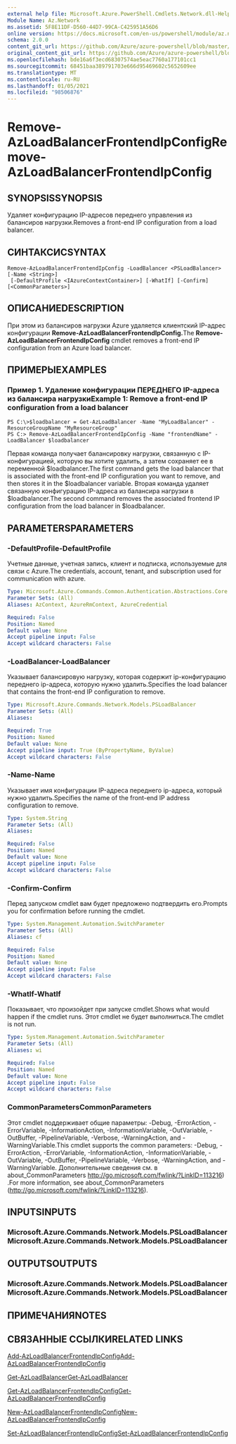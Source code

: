 ```yaml
---
external help file: Microsoft.Azure.PowerShell.Cmdlets.Network.dll-Help.xml
Module Name: Az.Network
ms.assetid: 5F8E11DF-D560-44D7-99CA-C425951A56D6
online version: https://docs.microsoft.com/en-us/powershell/module/az.network/remove-azloadbalancerfrontendipconfig
schema: 2.0.0
content_git_url: https://github.com/Azure/azure-powershell/blob/master/src/Network/Network/help/Remove-AzLoadBalancerFrontendIpConfig.md
original_content_git_url: https://github.com/Azure/azure-powershell/blob/master/src/Network/Network/help/Remove-AzLoadBalancerFrontendIpConfig.md
ms.openlocfilehash: bde16a6f3ecd68307574ae5eac7760a177101cc1
ms.sourcegitcommit: 68451baa389791703e666d95469602c5652609ee
ms.translationtype: MT
ms.contentlocale: ru-RU
ms.lasthandoff: 01/05/2021
ms.locfileid: "98506876"
---
```

# <span data-ttu-id="a6bbc-101">Remove-AzLoadBalancerFrontendIpConfig</span><span class="sxs-lookup"><span data-stu-id="a6bbc-101">Remove-AzLoadBalancerFrontendIpConfig</span></span>

## <span data-ttu-id="a6bbc-102">SYNOPSIS</span><span class="sxs-lookup"><span data-stu-id="a6bbc-102">SYNOPSIS</span></span>
<span data-ttu-id="a6bbc-103">Удаляет конфигурацию IP-адресов переднего управления из балансиров нагрузки.</span><span class="sxs-lookup"><span data-stu-id="a6bbc-103">Removes a front-end IP configuration from a load balancer.</span></span>

## <span data-ttu-id="a6bbc-104">СИНТАКСИС</span><span class="sxs-lookup"><span data-stu-id="a6bbc-104">SYNTAX</span></span>

```
Remove-AzLoadBalancerFrontendIpConfig -LoadBalancer <PSLoadBalancer> [-Name <String>]
 [-DefaultProfile <IAzureContextContainer>] [-WhatIf] [-Confirm] [<CommonParameters>]
```

## <span data-ttu-id="a6bbc-105">ОПИСАНИЕ</span><span class="sxs-lookup"><span data-stu-id="a6bbc-105">DESCRIPTION</span></span>
<span data-ttu-id="a6bbc-106">При этом из балансиров нагрузки Azure удаляется клиентский IP-адрес конфигурации **Remove-AzLoadBalancerFrontendIpConfig.**</span><span class="sxs-lookup"><span data-stu-id="a6bbc-106">The **Remove-AzLoadBalancerFrontendIpConfig** cmdlet removes a front-end IP configuration from an Azure load balancer.</span></span>

## <span data-ttu-id="a6bbc-107">ПРИМЕРЫ</span><span class="sxs-lookup"><span data-stu-id="a6bbc-107">EXAMPLES</span></span>

### <span data-ttu-id="a6bbc-108">Пример 1. Удаление конфигурации ПЕРЕДНЕГО IP-адреса из балансира нагрузки</span><span class="sxs-lookup"><span data-stu-id="a6bbc-108">Example 1: Remove a front-end IP configuration from a load balancer</span></span>
```
PS C:\>$loadbalancer = Get-AzLoadBalancer -Name "MyLoadBalancer" -ResourceGroupName "MyResourceGroup"
PS C:> Remove-AzLoadBalancerFrontendIpConfig -Name "frontendName" -LoadBalancer $loadbalancer
```

<span data-ttu-id="a6bbc-109">Первая команда получает балансировку нагрузки, связанную с IP-конфигурацией, которую вы хотите удалить, а затем сохраняет ее в переменной $loadbalancer.</span><span class="sxs-lookup"><span data-stu-id="a6bbc-109">The first command gets the load balancer that is associated with the front-end IP configuration you want to remove, and then stores it in the $loadbalancer variable.</span></span>
<span data-ttu-id="a6bbc-110">Вторая команда удаляет связанную конфигурацию IP-адреса из балансира нагрузки в $loadbalancer.</span><span class="sxs-lookup"><span data-stu-id="a6bbc-110">The second command removes the associated frontend IP configuration from the load balancer in $loadbalancer.</span></span>

## <span data-ttu-id="a6bbc-111">PARAMETERS</span><span class="sxs-lookup"><span data-stu-id="a6bbc-111">PARAMETERS</span></span>

### <span data-ttu-id="a6bbc-112">-DefaultProfile</span><span class="sxs-lookup"><span data-stu-id="a6bbc-112">-DefaultProfile</span></span>
<span data-ttu-id="a6bbc-113">Учетные данные, учетная запись, клиент и подписка, используемые для связи с Azure.</span><span class="sxs-lookup"><span data-stu-id="a6bbc-113">The credentials, account, tenant, and subscription used for communication with azure.</span></span>

```yaml
Type: Microsoft.Azure.Commands.Common.Authentication.Abstractions.Core.IAzureContextContainer
Parameter Sets: (All)
Aliases: AzContext, AzureRmContext, AzureCredential

Required: False
Position: Named
Default value: None
Accept pipeline input: False
Accept wildcard characters: False
```

### <span data-ttu-id="a6bbc-114">-LoadBalancer</span><span class="sxs-lookup"><span data-stu-id="a6bbc-114">-LoadBalancer</span></span>
<span data-ttu-id="a6bbc-115">Указывает балансировую нагрузку, которая содержит ip-конфигурацию переднего ip-адреса, которую нужно удалить.</span><span class="sxs-lookup"><span data-stu-id="a6bbc-115">Specifies the load balancer that contains the front-end IP configuration to remove.</span></span>

```yaml
Type: Microsoft.Azure.Commands.Network.Models.PSLoadBalancer
Parameter Sets: (All)
Aliases:

Required: True
Position: Named
Default value: None
Accept pipeline input: True (ByPropertyName, ByValue)
Accept wildcard characters: False
```

### <span data-ttu-id="a6bbc-116">-Name</span><span class="sxs-lookup"><span data-stu-id="a6bbc-116">-Name</span></span>
<span data-ttu-id="a6bbc-117">Указывает имя конфигурации IP-адреса переднего ip-адреса, который нужно удалить.</span><span class="sxs-lookup"><span data-stu-id="a6bbc-117">Specifies the name of the front-end IP address configuration to remove.</span></span>

```yaml
Type: System.String
Parameter Sets: (All)
Aliases:

Required: False
Position: Named
Default value: None
Accept pipeline input: False
Accept wildcard characters: False
```

### <span data-ttu-id="a6bbc-118">-Confirm</span><span class="sxs-lookup"><span data-stu-id="a6bbc-118">-Confirm</span></span>
<span data-ttu-id="a6bbc-119">Перед запуском cmdlet вам будет предложено подтвердить его.</span><span class="sxs-lookup"><span data-stu-id="a6bbc-119">Prompts you for confirmation before running the cmdlet.</span></span>

```yaml
Type: System.Management.Automation.SwitchParameter
Parameter Sets: (All)
Aliases: cf

Required: False
Position: Named
Default value: None
Accept pipeline input: False
Accept wildcard characters: False
```

### <span data-ttu-id="a6bbc-120">-WhatIf</span><span class="sxs-lookup"><span data-stu-id="a6bbc-120">-WhatIf</span></span>
<span data-ttu-id="a6bbc-121">Показывает, что произойдет при запуске cmdlet.</span><span class="sxs-lookup"><span data-stu-id="a6bbc-121">Shows what would happen if the cmdlet runs.</span></span> <span data-ttu-id="a6bbc-122">Этот cmdlet не будет выполниться.</span><span class="sxs-lookup"><span data-stu-id="a6bbc-122">The cmdlet is not run.</span></span>

```yaml
Type: System.Management.Automation.SwitchParameter
Parameter Sets: (All)
Aliases: wi

Required: False
Position: Named
Default value: None
Accept pipeline input: False
Accept wildcard characters: False
```

### <span data-ttu-id="a6bbc-123">CommonParameters</span><span class="sxs-lookup"><span data-stu-id="a6bbc-123">CommonParameters</span></span>
<span data-ttu-id="a6bbc-124">Этот cmdlet поддерживает общие параметры: -Debug, -ErrorAction, -ErrorVariable, -InformationAction, -InformationVariable, -OutVariable, -OutBuffer, -PipelineVariable, -Verbose, -WarningAction, and -WarningVariable.</span><span class="sxs-lookup"><span data-stu-id="a6bbc-124">This cmdlet supports the common parameters: -Debug, -ErrorAction, -ErrorVariable, -InformationAction, -InformationVariable, -OutVariable, -OutBuffer, -PipelineVariable, -Verbose, -WarningAction, and -WarningVariable.</span></span> <span data-ttu-id="a6bbc-125">Дополнительные сведения см. в about_CommonParameters http://go.microsoft.com/fwlink/?LinkID=113216) .</span><span class="sxs-lookup"><span data-stu-id="a6bbc-125">For more information, see about_CommonParameters (http://go.microsoft.com/fwlink/?LinkID=113216).</span></span>

## <span data-ttu-id="a6bbc-126">INPUTS</span><span class="sxs-lookup"><span data-stu-id="a6bbc-126">INPUTS</span></span>

### <span data-ttu-id="a6bbc-127">Microsoft.Azure.Commands.Network.Models.PSLoadBalancer</span><span class="sxs-lookup"><span data-stu-id="a6bbc-127">Microsoft.Azure.Commands.Network.Models.PSLoadBalancer</span></span>

## <span data-ttu-id="a6bbc-128">OUTPUTS</span><span class="sxs-lookup"><span data-stu-id="a6bbc-128">OUTPUTS</span></span>

### <span data-ttu-id="a6bbc-129">Microsoft.Azure.Commands.Network.Models.PSLoadBalancer</span><span class="sxs-lookup"><span data-stu-id="a6bbc-129">Microsoft.Azure.Commands.Network.Models.PSLoadBalancer</span></span>

## <span data-ttu-id="a6bbc-130">ПРИМЕЧАНИЯ</span><span class="sxs-lookup"><span data-stu-id="a6bbc-130">NOTES</span></span>

## <span data-ttu-id="a6bbc-131">СВЯЗАННЫЕ ССЫЛКИ</span><span class="sxs-lookup"><span data-stu-id="a6bbc-131">RELATED LINKS</span></span>

[<span data-ttu-id="a6bbc-132">Add-AzLoadBalancerFrontendIpConfig</span><span class="sxs-lookup"><span data-stu-id="a6bbc-132">Add-AzLoadBalancerFrontendIpConfig</span></span>](./Add-AzLoadBalancerFrontendIpConfig.md)

[<span data-ttu-id="a6bbc-133">Get-AzLoadBalancer</span><span class="sxs-lookup"><span data-stu-id="a6bbc-133">Get-AzLoadBalancer</span></span>](./Get-AzLoadBalancer.md)

[<span data-ttu-id="a6bbc-134">Get-AzLoadBalancerFrontendIpConfig</span><span class="sxs-lookup"><span data-stu-id="a6bbc-134">Get-AzLoadBalancerFrontendIpConfig</span></span>](./Get-AzLoadBalancerFrontendIpConfig.md)

[<span data-ttu-id="a6bbc-135">New-AzLoadBalancerFrontendIpConfig</span><span class="sxs-lookup"><span data-stu-id="a6bbc-135">New-AzLoadBalancerFrontendIpConfig</span></span>](./New-AzLoadBalancerFrontendIpConfig.md)

[<span data-ttu-id="a6bbc-136">Set-AzLoadBalancerFrontendIpConfig</span><span class="sxs-lookup"><span data-stu-id="a6bbc-136">Set-AzLoadBalancerFrontendIpConfig</span></span>](./Set-AzLoadBalancerFrontendIpConfig.md)


